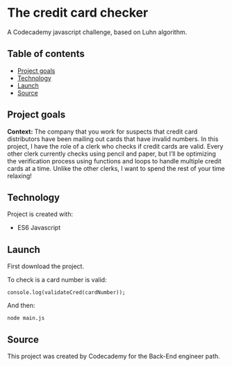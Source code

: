 # The credit card checker
A Codecademy javascript challenge, based on Luhn algorithm.

## Table of contents
* [Project goals](#project-goals)
* [Technology](#technology)
* [Launch](#launch)
* [Source](#source)

## Project goals
**Context:** The company that you work for suspects that credit card distributors have been mailing out cards that have invalid numbers. 
In this project, I have the role of a clerk who checks if credit cards are valid. Every other clerk currently checks using pencil and paper, but I’ll be optimizing the verification process using functions and loops to handle multiple credit cards at a time. Unlike the other clerks, I want to spend the rest of your time relaxing!

## Technology
Project is created with:
 - ES6 Javascript

 
## Launch
First download the project.

To check is a card number is valid:
```
console.log(validateCred(cardNumber));
```
And then:
```
node main.js
```

## Source
This project was created by Codecademy for the Back-End engineer path. 
